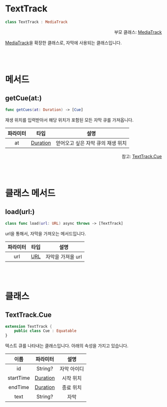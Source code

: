 # TextTrack

```swift
class TextTrack : MediaTrack
```
<div align="right">
부모 클래스: <a href="../media-track/home.md">MediaTrack</a>
</div>

[MediaTrack](../media-track/home.md)을 확장한 클래스로, 자막에 사용되는 클래스입니다.

<br><br>
# 메서드

## getCue(at:)

```swift
func getCues(at: Duration) -> [Cue]
```

재생 위치를 입력받아서 해당 위치가 포함된 모든 자막 큐를 가져옵니다.

|파라미터|타입|설명|
|:--:|:--:|:--:|
|at|[Duration](../../struct/duration/home.md)|얻어오고 싶은 자막 큐의 재생 위치|

<div align="right">
참고: <a href="#cue">TextTrack.Cue</a>
</div>

<br><br>
# 클래스 메서드

## load(url:)

```swift
class func load(url: URL) async throws -> [TextTrack] 
```

url을 통해서, 자막을 가져오는 메서드입니다.

|파라미터|타입|설명|
|:--:|:--:|:--:|
|url|[URL]("https://developer.apple.com/documentation/foundation/url")|자막을 가져올 url|

<br><br>
# 클래스 

## TextTrack.Cue

```swift
extension TextTrack {
    public class Cue : Equatable
}
```

텍스트 큐를 나타내는 클래스입니다. 아래의 속성을 가지고 있습니다.

|이름|파라미터|설명|
|:--:|:--:|:--:|
|id|String?|자막 아이디|
|startTime|[Duration](../../struct/duration/home.md)|시작 위치|
|endTime|[Duration](../../struct/duration/home.md)|종료 위치|
|text|String?|자막|



